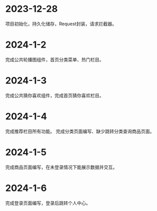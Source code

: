 # 2023-12-28
项目初始化，持久化储存，Request封装，请求拦截器。

# 2024-1-2
完成公共轮播图组件，首页分类菜单、热门栏目。

# 2024-1-3
完成公共猜你喜欢组件，完成首页猜你喜欢栏目。

# 2024-1-4
完成推荐栏目所有功能。
完成分类页面编写、缺少跳转分类查询商品页面。

# 2024-1-5
完成商品页面编写，在未登录情况下能展示数据并交互。

# 2024-1-6
完成登录页面编写，登录后跳转个人中心。